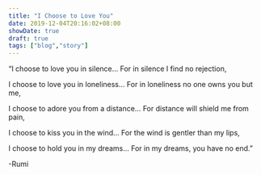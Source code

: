 ```yaml
---
title: "I Choose to Love You"
date: 2019-12-04T20:16:02+08:00
showDate: true
draft: true
tags: ["blog","story"]
---
```

“I choose to love you in silence…
For in silence I find no rejection,

I choose to love you in loneliness…
For in loneliness no one owns you but me,

I choose to adore you from a distance…
For distance will shield me from pain,

I choose to kiss you in the wind…
For the wind is gentler than my lips,

I choose to hold you in my dreams…
For in my dreams, you have no end.”

-Rumi
